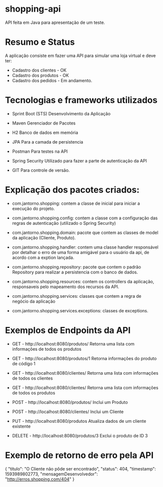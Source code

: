 # shopping-api
API feita em Java para apresentação de um teste.


# Resumo e Status 
A aplicação consiste em fazer uma API para simular uma loja virtual e deve ter:

- Cadastro dos clientes - OK
- Cadastro dos produtos - OK
- Cadastro dos pedidos - Em andamento.


# Tecnologias e frameworks utilizados

- Sprint Boot (STS)
  Desenvolvimento da Aplicação

- Maven
  Gerenciador de Pacotes

- H2 
  Banco de dados em memória

- JPA 
  Para a camada de persistencia

- Postman
  Para testes na API

- Spring Security
  Utilizado para fazer a parte de autenticação da API

- GIT
  Para controle de versão.


# Explicação dos pacotes criados:

- com.jantorno.shopping:
  contem a classe de inicial para iniciar a execução do projeto.

- com.jantorno.shopping.config:
  contem a classe com a configuração das regras de autenticação (utilizado o Spring Security)

- com.jantorno.shopping.domain:
  pacote que contem as classes de model da aplicação (Cliente, Produto).
 
- com.jantorno.shopping.handler:
  contem uma classe handler responsável por detalhar o erro de uma forma amigável para o usuário da api, de acordo com a exption lançada.

- com.jantorno.shopping.repository:
  pacote que contem o padrão Repository para realizar a persistencia com o banco de dados.

- com.jantorno.shopping.resources:
  contem os controllers da aplicação, responsaveis pelo mapeamento dos recursos da API.

- com.jantorno.shopping.services:
  classes que contem a regra de negócio da aplicação

- com.jantorno.shopping.services.exceptions:
  classes de exceptions.


# Exemplos de Endpoints da API

- GET - http://localhost:8080/produtos/
  Retorna uma lista com informações de todos os produtos

- GET - http://localhost:8080/produtos/1
  Retorna informações do produto de código 1

- GET - http://localhost:8080/clientes/
  Retorna uma lista com informações de todos os clientes

- GET - http://localhost:8080/clientes/
  Retorna uma lista com informações de todos os produtos

- POST - http://localhost:8080/produtos/
  Inclui um Produto

- POST - http://localhost:8080/clientes/
  Inclui um Cliente

- PUT - http://localhost:8080/produtos
  Atualiza dados de um cliente existente

- DELETE - http://localhost:8080/produtos/3
  Exclui o produto de ID 3


# Exemplo de retorno de erro pela API

 {
    "titulo": "O Cliente não pôde ser encontrado",
    "status": 404,
    "timestamp": 1593989802773,
    "mensagemDesenvolvedor": "http://erros.shopping.com/404"
 }
